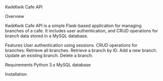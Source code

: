 KwikKwik Cafe API

Overview

KwikKwik Cafe API is a simple Flask-based application for managing branches of a cafe. It includes user authentication, and CRUD operations for branch data stored in a MySQL database.

Features
  User authentication using sessions.
  CRUD operations for branches:
  Retrieve all branches.
  Retrieve a branch by ID.
  Add a new branch.
  Update an existing branch.
  Delete a branch.
  
Requirements
  Python 3.x
  MySQL database

Installation



